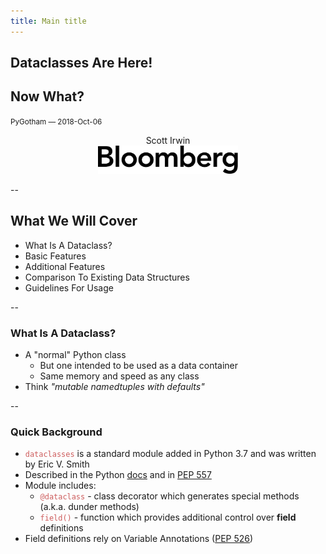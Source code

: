 ```yaml
---
title: Main title
---
```


## Dataclasses Are Here!

## Now What?

<span style="font-size:smaller">PyGotham &mdash; 2018-Oct-06</span>
<center>
Scott Irwin<br/>
<img src="images/bloomberg-logo-black.svg"
     style="border: none; box-shadow: none; height: 45px"
     alt="Bloomberg"><br/>
</center>

--

## What We Will Cover

- What Is A Dataclass?
- Basic Features
- Additional Features
- Comparison To Existing Data Structures
- Guidelines For Usage

--

### What Is A Dataclass?

- A "normal" Python class
  - But one intended to be used as a data container
  - Same memory and speed as any class
- Think _"mutable namedtuples with defaults"_

--

### Quick Background

- <span style="color:indianred">```dataclasses```</span> is a standard module added in Python 3.7 and was written by Eric V. Smith
- Described in the Python [docs](https://docs.python.org/3/library/dataclasses.html) and in [PEP 557](https://www.python.org/dev/peps/pep-0557/)
- Module includes:
  - <span style="color:indianred">```@dataclass```</span> - class decorator which generates special methods (a.k.a. dunder methods)
  - <span style="color:indianred">```field()```</span> - function which provides additional control over **field** definitions
- Field definitions rely on Variable Annotations ([PEP 526](https://www.python.org/dev/peps/pep-0526/))
